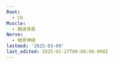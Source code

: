 ```yaml
---
Root:
  - C6
Muscle:
  - 腕撓骨筋
Nerve:
  - 橈骨神経
lastmod: '2025-03-09'
last_edited: 2025-02-27T00:00:00.000Z
---
```



